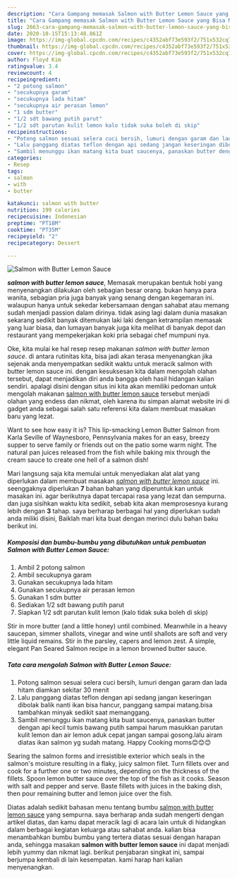 ```yaml
---
description: "Cara Gampang memasak Salmon with Butter Lemon Sauce yang Bisa Manjain Lidah"
title: "Cara Gampang memasak Salmon with Butter Lemon Sauce yang Bisa Manjain Lidah"
slug: 2663-cara-gampang-memasak-salmon-with-butter-lemon-sauce-yang-bisa-manjain-lidah
date: 2020-10-15T15:13:48.861Z
image: https://img-global.cpcdn.com/recipes/c4352abf73e593f2/751x532cq70/salmon-with-butter-lemon-sauce-foto-resep-utama.jpg
thumbnail: https://img-global.cpcdn.com/recipes/c4352abf73e593f2/751x532cq70/salmon-with-butter-lemon-sauce-foto-resep-utama.jpg
cover: https://img-global.cpcdn.com/recipes/c4352abf73e593f2/751x532cq70/salmon-with-butter-lemon-sauce-foto-resep-utama.jpg
author: Floyd Kim
ratingvalue: 3.4
reviewcount: 4
recipeingredient:
- "2 potong salmon"
- "secukupnya garam"
- "secukupnya lada hitam"
- "secukupnya air perasan lemon"
- "1 sdm butter"
- "1/2 sdt bawang putih parut"
- "1/2 sdt parutan kulit lemon kalo tidak suka boleh di skip"
recipeinstructions:
- "Potong salmon sesuai selera cuci bersih, lumuri dengan garam dan lada hitam diamkan sekitar 30 menit"
- "Lalu panggang diatas teflon dengan api sedang jangan keseringan dibolak balik nanti ikan bisa hancur, panggang sampai matang.bisa tambahkan minyak sedikit saat memanggang."
- "Sambil menunggu ikan matang kita buat saucenya, panaskan butter dengan api kecil tumis bawang putih sampai harum masukkan parutan kulit lemon dan air lemon aduk cepat jangan sampai gosong.lalu airam diatas ikan salmon yg sudah matang. Happy Cooking moms😊😊😊"
categories:
- Resep
tags:
- salmon
- with
- butter

katakunci: salmon with butter 
nutrition: 199 calories
recipecuisine: Indonesian
preptime: "PT18M"
cooktime: "PT35M"
recipeyield: "2"
recipecategory: Dessert

---
```



![Salmon with Butter Lemon Sauce](https://img-global.cpcdn.com/recipes/c4352abf73e593f2/751x532cq70/salmon-with-butter-lemon-sauce-foto-resep-utama.jpg)

<b><i>salmon with butter lemon sauce</i></b>, Memasak merupakan bentuk hobi yang menyenangkan dilakukan oleh sebagian besar orang. bukan hanya para wanita, sebagian pria juga banyak yang senang dengan kegemaran ini. walaupun hanya untuk sekedar kebersamaan dengan sahabat atau memang sudah menjadi passion dalam dirinya. tidak asing lagi dalam dunia masakan sekarang sedikit banyak ditemukan laki laki dengan ketrampilan memasak yang luar biasa, dan lumayan banyak juga kita melihat di banyak depot dan restaurant yang mempekerjakan koki pria sebagai chef mumpuni nya.

Oke, kita mulai ke hal resep resep makanan <i>salmon with butter lemon sauce</i>. di antara rutinitas kita, bisa jadi akan terasa menyenangkan jika sejenak anda menyempatkan sedikit waktu untuk meracik salmon with butter lemon sauce ini. dengan kesuksesan kita dalam mengolah olahan tersebut, dapat menjadikan diri anda bangga oleh hasil hidangan kalian sendiri. apalagi disini dengan situs ini kita akan memiliki pedoman untuk mengolah makanan <u>salmon with butter lemon sauce</u> tersebut menjadi olahan yang endess dan nikmat, oleh karena itu simpan alamat website ini di gadget anda sebagai salah satu referensi kita dalam membuat masakan baru yang lezat.

Want to see how easy it is? This lip-smacking Lemon Butter Salmon from Karla Seville of Waynesboro, Pennsylvania makes for an easy, breezy supper to serve family or friends out on the patio some warm night. The natural pan juices released from the fish while baking mix through the cream sauce to create one hell of a salmon dish!


Mari langsung saja kita memulai untuk menyediakan alat alat yang diperlukan dalam membuat masakan <u><i>salmon with butter lemon sauce</i></u> ini. seenggaknya diperlukan <b>7</b> bahan bahan yang diperuntuk kan untuk masakan ini. agar berikutnya dapat tercapai rasa yang lezat dan sempurna. dan juga sisihkan waktu kita sedikit, sebab kita akan memprosesnya kurang lebih dengan <b>3</b> tahap. saya berharap berbagai hal yang diperlukan sudah anda miliki disini, Baiklah mari kita buat dengan merinci dulu bahan baku berikut ini.

<!--inarticleads1-->

##### Komposisi dan bumbu-bumbu yang dibutuhkan untuk pembuatan Salmon with Butter Lemon Sauce:

1. Ambil 2 potong salmon
1. Ambil secukupnya garam
1. Gunakan secukupnya lada hitam
1. Gunakan secukupnya air perasan lemon
1. Gunakan 1 sdm butter
1. Sediakan 1/2 sdt bawang putih parut
1. Siapkan 1/2 sdt parutan kulit lemon (kalo tidak suka boleh di skip)


Stir in more butter (and a little honey) until combined. Meanwhile in a heavy saucepan, simmer shallots, vinegar and wine until shallots are soft and very little liquid remains. Stir in the parsley, capers and lemon zest. A simple, elegant Pan Seared Salmon recipe in a lemon browned butter sauce. 

<!--inarticleads2-->

##### Tata cara mengolah Salmon with Butter Lemon Sauce:

1. Potong salmon sesuai selera cuci bersih, lumuri dengan garam dan lada hitam diamkan sekitar 30 menit
1. Lalu panggang diatas teflon dengan api sedang jangan keseringan dibolak balik nanti ikan bisa hancur, panggang sampai matang.bisa tambahkan minyak sedikit saat memanggang.
1. Sambil menunggu ikan matang kita buat saucenya, panaskan butter dengan api kecil tumis bawang putih sampai harum masukkan parutan kulit lemon dan air lemon aduk cepat jangan sampai gosong.lalu airam diatas ikan salmon yg sudah matang. Happy Cooking moms😊😊😊


Searing the salmon forms and irresistible exterior which seals in the salmon&#39;s moisture resulting in a flaky, juicy salmon filet. Turn fillets over and cook for a further one or two minutes, depending on the thickness of the fillets. Spoon lemon butter sauce over the top of the fish as it cooks. Season with salt and pepper and serve. Baste fillets with juices in the baking dish, then pour remaining butter and lemon juice over the fish. 

Diatas adalah sedikit bahasan menu tentang bumbu <u>salmon with butter lemon sauce</u> yang sempurna. saya berharap anda sudah mengerti dengan artikel diatas, dan kamu dapat meracik lagi di acara lain untuk di hidangkan dalam berbagai kegiatan keluarga atau sahabat anda. kalian bisa menambahkan bumbu bumbu yang tertera diatas sesuai dengan harapan anda, sehingga masakan <b>salmon with butter lemon sauce</b> ini dapat menjadi lebih yummy dan nikmat lagi. berikut penjabaran singkat ini, sampai berjumpa kembali di lain kesempatan. kami harap hari kalian menyenangkan.
